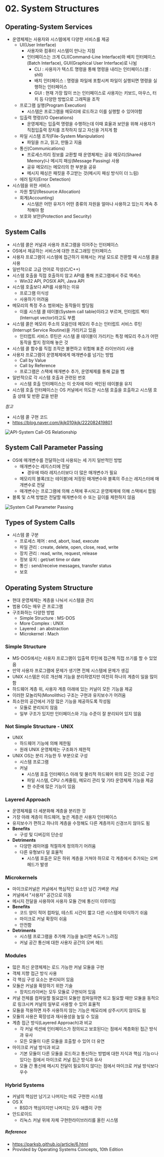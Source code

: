 # 02. System Structures

## Operating-System Services

- 운영체제는 사용자와 시스템에게 다양한 서비스를 제공
  - UI(User Interface)
    - 사용자와 컴퓨터 시스템이 만나는 지점
    - 인터페이스는 크게 CLI(Command-Line Interface)와 배치 인터페이스(Batch Interface), GUI(Graphical User Interface)로 나뉨
      - CLI : 사용자가 텍스트 명령을 통해 명령을 내리는 인터페이스(셸 : shll)
      - 배치 인터페이스 : 명령을 파일에 포함시켜 파일이 실행되면 명령을 실행하는 인터페이스
      - GUI : 현재 가장 많이 쓰는 인터페이스로 사용자는 키보드, 마우스, 터치 등 다양한 방법으로 그래픽을 조작
  - 프로그램 실행(Program Execution)
    - 시스템은 프로그램을 메모리에 로드하고 이를 실행할 수 있어야함
  - 입출력 명령(I/O Operations)
    - 운영체제는 입출력 명령을 수행하는데 이때 효율과 보안을 위해 사용자가 직접입출력 장치를 조작하지 않고 자신을 거치게 함
  - 파일 시스템 조작(File-System Manipulation)
    - 파일을 쓰고, 읽고, 만들고 지움
  - 통신(Communications)
    - 프로세스끼리 정보를 교환할 때 운영체제는 공유 메모리(Shared Memory)나 메시지 패싱(Message Passing) 사용
    - 공유 메모리는 메모리의 한 부분을 공유
    - 메시지 패싱은 패킷을 주고받는 것(메시지 패싱 방식이 더 느림)
  - 에러 탐지(Error Detection)
- 시스템을 위한 서비스
  - 자원 할당(Resource Allocation)
  - 회계(Accounting)
    - 시스템은 어떤 유저가 어떤 종류의 자원을 얼마나 사용하고 있는지 계속 추적해야 함
  - 보호와 보안(Protection and Security)



## System Calls

- 시스템 콜은 커널과 사용자 프로그램을 이어주는 인터페이스
- OS에서 제공하는 서비스에 대한 프로그래밍 인터페이스
- 사용자 프로그램이 시스템에 접근하기 위해서는 커널 모드로 전환할 때 시스템 콜을 사용
- 일반적으로 고급 언어로 작성(C/C++)
- 시스템 호출을 직접 호출하지 않고 API를 통해 프로그램에서 주로 액세스
  - Win32 API, POSIX API, Java API
- 시스템 호출보다 API를 사용하는 이유
  - 프로그램 이식성
  - 사용하기 어려움
- 메모리의 특정 주소 범위에는 동작들이 할당됨
  - 이를 시스템 콜 테이블(System call table)이라고 부르며, 인터럽트 벡터(Interrupt vector)라고도 부름
- 시스템 콜은 메모리 주소의 모음인데 메모리 주소는 인터럽트 서비스 루틴(Interrupt Service Routine)을 가리키고 있음
  - 인터럽트 서비스 루틴은 시스템 콜 테이블이 가리키는 특정 메모리 주소가 어떤 동작을 할지 정의해 놓은 것
- 시스템 콜 함수를 직접 조작은 불편하고 위험해 표준 라이브러리 사용
- 사용자 프로그램이 운영체제에게 매개변수를 넘기는 방법
  - Call by Value
  - Call by Reference
  - 프로그램은 스택에 매개변수 추가, 운영체제를 통해 값을 뺌
- 일반적으로 각 시스템 호출과 관련된 번호
  - 시스템 호출 인터페이스는 이 숫자에 따라 색인된 테이블을 유지
- 시스템 호출 인터페이스는 OS 커널에서 의도한 시스템 호출을 호출하고 시스템 호출 상태 및 반환 값을 반환

*참고*

- 시스템 콜 구현 코드
- https://blog.naver.com/jkjk010jkjk/222082419801

![API-System Call-OS Relationship](images/API-System%20Call-OS%20Relationship.png)



## System Call Parameter Passing

- OS에 매개변수를 전달하는데 사용되는 세 가지 일반적인 방법
  - 매개변수는 레지스터에 전달
    - 경우에 따라 레지스터보다 더 많은 매개변수가 필요
  - 메모리의 블록(또는 테이블)에 저장된 매개변수와 블록의 주소는 레지스터에 매개변수로 전달
  - 매개변수는 프로그램에 의해 스택에 푸시되고 운영체제에 의해 스택에서 팝됨
- 블록 및 스택 방법은 전달할 매개변수의 수 또는 길이를 제한하지 않음

![System Call Parameter Passing](images/System%20Call%20Parameter%20Passing.png)



## Types of System Calls

- 시스템 콜 구분
  - 프로세스 제어 : end, abort, load, execute
  - 파일 관리 : create, delete, open, close, read, write
  - 장치 관리 : read, write, request, release
  - 정보 유지 : get/set time or date
  - 통신 : send/receive messages, transfer status
  - 보호



## Operating System Structure

- 현대 운영체제는 계층을 나눠서 시스템을 관리
- 범용 OS는 매우 큰 프로그램
- 구조화하는 다양한 방법
  - Simple Structure : MS-DOS
  - More Complex : UNIX
  - Layered : an abstraction
  - Microkernel : Mach



### Simple Structure

- MS-DOS에서는 사용자 프로그램이 입출력 루틴에 접근해 직접 쓰기를 할 수 있었음
- 만약 사용자 프로그램에 문제가 생기면 전체 시스템에 문제가 생김
- UNIX 시스템은 이르 개선해 기능을 분리하였지만 여전히 하나의 계층이 일을 많이 함
- 하드웨어 계층 위, 사용자 계층 아래에 있는 커널이 모든 기능을 제공
- 이러한 모놀리틱(Monolithic) 구조는 구현과 유지보수가 어려움
- 최소한의 공간에서 가장 많은 기능을 제공하도록 작성됨
  - 모듈로 분리되지 않음
  - 일부 구조가 있지만 인터페이스와 기능 수준이 잘 분리되어 있지 않음



### Not Simple Structure - UNIX

- UNIX
  - 하드웨어 기능에 의해 제한됨
  - 원래 UNIX 운영체제는 구조화가 제한적
- UNIX OS는 분리 가능한 두 부분으로 구성
  - 시스템 프로그램
  - 커널
    - 시스템 호출 인터페이스 아래 및 물리적 하드웨어 위의 모든 것으로 구성
    - 파일 시스템, CPU 스케줄링, 메모리 관리 및 기타 운영체제 기능을 제공
    - 한 수준에 많은 기능이 있음



### Layered Approach

- 운영체제를 더 세분화해 계층을 분리한 것
- 가장 아래 계층이 하드웨어, 높은 계층은 사용자  인터페이스
- 유지보수가 편하고 하나의 계층을 수정해도 다른 계층까지 신경쓰지 않아도 됨
- **Benefits**
  - 구성 및 디버깅의 단순성
- **Detriments**
  - 다양한 레이어를 적절하게 정의하기 어려움
  - 다른 유형보다 덜 효율적
    - 시스템 호출은 모든 하위 계층을 거쳐야 하므로 각 계층에서 추가되는 오버헤드가 발생



### Microkernels

- 마이크로커널은 커널에서 핵심적인 요소만 남긴 가벼운 커널
- 커널에서 "사용자" 공간으로 이동
- 메시지 전달을 사용하여 사용자 모듈 간에 통신이 이루어짐
- **Benefits**
  - 코드 양이 적어 컴파일, 테스트 시간이 짧고 다른 시스템에 이식하기 쉬움
  - 마이크로 커널 확장이 쉬움
  - 안전함
- **Detriments**
  - 시스템 프로그램을 추가해 기능을 늘리면 속도가 느려짐
  - 커널 공간 통신에 대한 사용자 공간의 오버 헤드



### Modules

- 많은 최신 운영체제는 로드 가능한 커널 모듈을 구현
- 객체 지향 접근 방식 사용
- 각 핵심 구성 요소는 분리되어 있음
- 모듈은 커널을 확장하기 위한 기술
  - 장치드라이버는 모두 모듈로 구현되어 있음
- 커널 전체를 컴파일할 필요없이 모듈만 컴파일하면 되고 필요할 때만 모듈을 동적으로 링크시켜 커널의 일부로 사용할 수 있어 효율적
- 모듈을 적용하면 자주 사용하지 않는 기능은 메모리에 상주시키지 않아도 됨
- 모듈의 사용은 확장성과 재사용성을 높일 수 있음
- 계층 접근 방식(Layered Approach)과 비교
  - 각 커널 섹션에 인터페이스가 정의되고 보호된다는 점에서 계층화된 접근 방식과 유사
  - 모든 모듈이 다른 모듈을 호출할 수 있어 더 유연
- 마이크로 커널 방식과 비교
  - 기본 모듈이 다른 모듈을 로드하고 통신하는 방법에 대한 지식과 핵심 기능ㅁ나 있다는 점에서 마이크로 커널 접근 방식과 유사
  - 모듈 간 통신에 메시지 전달이 필요하지 않다는 점에서 마이크로 커널 방식보다 우수



### Hybrid Systems

- 커널의 핵심만 남기고 나머지는 따로 구현한 시스템
- OS X
  - BSD가 핵심이지만 나머지는 모두 애플이 구현
- 안드로이드
  - 리눅스 커널 위에 자체 구현한라이브러리를 올린 시스템



##### Reference

- https://parksb.github.io/article/6.html
- Provided by Operating Systems Concepts, 10th Edition